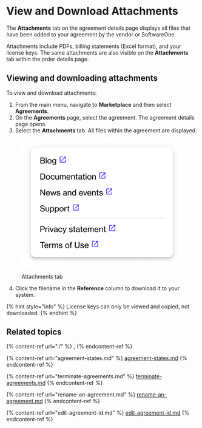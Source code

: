 # View and Download Attachments

The **Attachments** tab on the agreement details page displays all files that have been added to your agreement by the vendor or SoftwareOne.&#x20;

Attachments include PDFs, billing statements (Excel format), and your license keys. The same attachments are also visible on the **Attachments** tab within the order details page.

## Viewing and downloading attachments

To view and download attachments:&#x20;

1. From the main menu, navigate to **Marketplace** and then select **Agreements**.
2. On the **Agreements** page, select the agreement. The agreement details page opens.
3. Select the **Attachments** tab. All files within the agreement are displayed.&#x20;

<figure><img src="../../../.gitbook/assets/image (900).png" alt=""><figcaption><p>Attachments tab</p></figcaption></figure>

4. Click the filename in the **Reference** column to download it to your system.

{% hint style="info" %}
License keys can only be viewed and copied, not downloaded.
{% endhint %}

## Related topics

{% content-ref url="./" %}
[.](./)
{% endcontent-ref %}

{% content-ref url="agreement-states.md" %}
[agreement-states.md](agreement-states.md)
{% endcontent-ref %}

{% content-ref url="terminate-agreements.md" %}
[terminate-agreements.md](terminate-agreements.md)
{% endcontent-ref %}

{% content-ref url="rename-an-agreement.md" %}
[rename-an-agreement.md](rename-an-agreement.md)
{% endcontent-ref %}

{% content-ref url="edit-agreement-id.md" %}
[edit-agreement-id.md](edit-agreement-id.md)
{% endcontent-ref %}
